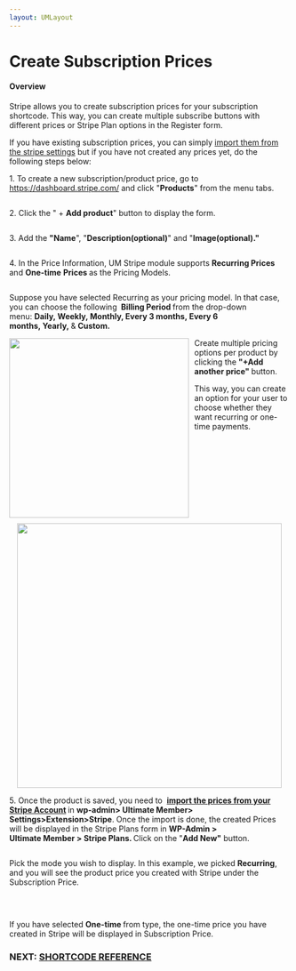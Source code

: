 ```yaml
---
layout: UMLayout
---
```

# Create Subscription Prices
<h4>
<strong>Overview</strong></h4><p>
		 Stripe allows you to create subscription prices for your subscription shortcode. This way, you can create multiple subscribe buttons with different prices or Stripe Plan options in the Register form.</p><p>
	If you have existing subscription prices, you can simply 
	<a href="https://ultimatemember.github.io/docs-v3/um-stripe/article/1846-import-existing-subscription-prices-from-your-stripe-account" target="_blank">import them from the stripe settings</a> but if you have not created any prices yet, do the following steps below:</p><p>
	 1. To create a new subscription/product price, go to 
	<a href="https://dashboard.stripe.com/" target="_blank">https://dashboard.stripe.com/</a> and click "<strong>Products</strong>" from the menu tabs.</p><p>
	<img class="noBdr" src="https://s3.amazonaws.com/helpscout.net/docs/assets/561c96629033600a7a36d662/images/63f622a1188a9d242a7d5be0/file-GGEqHQjhzS.png" alt="" style="display: block; margin: auto;"></p><p>
	 2. Click the " +
	<strong>Add product</strong>" button to display the form.</p><p>
	<img class="noBdr" src="https://s3.amazonaws.com/helpscout.net/docs/assets/561c96629033600a7a36d662/images/63f62388188a9d242a7d5be2/file-1U2CzmwMRx.png" alt="" style="display: block; margin: auto;"></p><p>
	 3. Add the 
	<strong>"Name</strong>", "<strong>Description(optional)</strong>" and "<strong>Image(optional)."</strong></p><p>
	<img class="noBdr" src="https://s3.amazonaws.com/helpscout.net/docs/assets/561c96629033600a7a36d662/images/63f624c5188a9d242a7d5be5/file-GKKvbGkpLj.png" alt="" style="display: block; margin: auto;"></p><p>
	 4. In the Price Information, UM Stripe module supports 
	<strong>Recurring Prices </strong>and <strong>One-time</strong> <strong>Prices </strong>as the Pricing Models.</p><p>
	<img class="noBdr" src="https://s3.amazonaws.com/helpscout.net/docs/assets/561c96629033600a7a36d662/images/63f62882c490cd5d5b96a1bf/file-Z7je1dsxgQ.png" alt="" style="display: block; margin: auto;"></p><p>
	Suppose you have selected Recurring as your pricing model. In that case, you can choose the following
	<strong> Billing Period </strong>from the drop-down menu: <strong>Daily, Weekly, Monthly, Every 3 months, </strong><strong style="background-color: initial;">Every 6 months, </strong><strong style="background-color: initial;">Yearly, </strong>&<strong style="background-color: initial;"> </strong><strong style="background-color: initial;">Custom.</strong></p><p>
	<img class="noBdr" src="https://s3.amazonaws.com/helpscout.net/docs/assets/561c96629033600a7a36d662/images/62984c0e92cb8c175b469163/file-mMF221HUQF.png" style="width: 323px; float: left; margin: 0px 10px 10px 0px;" alt=""></p><p>
	Create multiple pricing options per product by clicking the 
	<b style="background-color: initial;">"+Add another price" </b>button. </p><p>
	<img class="noBdr" src="https://s3.amazonaws.com/helpscout.net/docs/assets/561c96629033600a7a36d662/images/629848cc5732000792520c02/file-cSlCGFPq85.png" alt="" style="display: block; margin: auto;">This way, you can create an option for your user to choose whether they want recurring or one-time payments.</p><p>
	<img class="noBdr" src="https://s3.amazonaws.com/helpscout.net/docs/assets/561c96629033600a7a36d662/images/62984bb95732000792520c0e/file-Det8o1q8E1.png" style="width: 476px; display: block; margin: auto;" alt=""></p>
<div>
	<p>
	5. Once the product is saved, you need to 
		<strong><a href="https://ultimatemember.github.io/docs-v3/um-stripe/article/1846-import-existing-subscription-prices-from-your-stripe-account">import the prices from your Stripe Account</a> </strong>in <strong>wp-admin> Ultimate Member> Settings>Extension>Stripe</strong>. Once the import is done, the created Prices will be displayed in the Stripe Plans form in
		<strong style="background-color: initial;"> WP-</strong><strong style="background-color: initial;">Admin > Ultimate</strong><strong style="background-color: initial;"> Member</strong><strong style="background-color: initial;"> > Stripe Plans. </strong>Click on the "<strong style="background-color: initial;">Add New"</strong> button.
	</p>
</div><p>
	<img class="noBdr" src="https://s3.amazonaws.com/helpscout.net/docs/assets/561c96629033600a7a36d662/images/6470d26667106052aab4cb04/file-IzKdmD9Zyq.png" alt="" style="display: block; margin: auto;"></p><p>
	Pick the mode you wish to display. In this example, we picked 
	<strong>Recurring</strong>, and you will see the product price you created with Stripe under the Subscription Price.</p><p>
	<img class="noBdr" src="https://s3.amazonaws.com/helpscout.net/docs/assets/561c96629033600a7a36d662/images/6470d3e001fe745c0ae98261/file-aP8jvVeyuE.png" alt="" style="display: block; margin: auto;"></p><figure><figcaption><br>
</figcaption></figure><p>
	If you have selected 
	<strong>One-time </strong>from type, the one-time price you have created in Stripe will be displayed in Subscription Price.</p><h3></h3><h3>NEXT: <a href="https://ultimatemember.github.io/docs-v3/um-stripe/article/1616-stripe-shortcodes-reference" target="_blank">SHORTCODE REFERENCE</a></h3>
